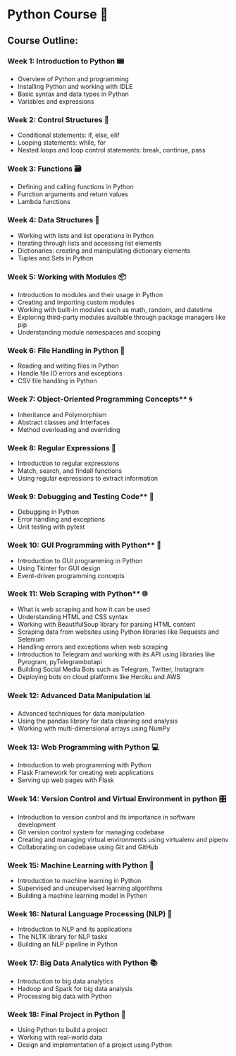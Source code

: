 # Python Course 🐍

## Course Outline:

### Week 1: Introduction to Python 📟
- Overview of Python and programming
- Installing Python and working with IDLE
- Basic syntax and data types in Python
- Variables and expressions

### Week 2: Control Structures 🚦
- Conditional statements: if, else, elif
- Looping statements: while, for
- Nested loops and loop control statements: break, continue, pass

### Week 3: Functions 🗃️
- Defining and calling functions in Python
- Function arguments and return values
- Lambda functions

### Week 4: Data Structures 📃
- Working with lists and list operations in Python
- Iterating through lists and accessing list elements
- Dictionaries: creating and manipulating dictionary elements
- Tuples and Sets in Python

### Week 5: Working with Modules 📦
- Introduction to modules and their usage in Python
- Creating and importing custom modules
- Working with built-in modules such as math, random, and datetime
- Exploring third-party modules available through package managers like pip
- Understanding module namespaces and scoping

### Week 6: File Handling in Python 📁
- Reading and writing files in Python
- Handle file IO errors and exceptions
- CSV file handling in Python

### Week 7: Object-Oriented Programming Concepts** 🌀
  - Inheritance and Polymorphism
  - Abstract classes and Interfaces
  - Method overloading and overriding

### Week 8: Regular Expressions 📔
  - Introduction to regular expressions
  - Match, search, and findall functions
  - Using regular expressions to extract information

### Week 9: Debugging and Testing Code** 🐛
  - Debugging in Python
  - Error handling and exceptions
  - Unit testing with pytest

### Week 10: GUI Programming with Python** 📱
  - Introduction to GUI programming in Python
  - Using Tkinter for GUI design
  - Event-driven programming concepts
  
### Week 11: Web Scraping with Python** 🌐
  - What is web scraping and how it can be used
  - Understanding HTML and CSS syntax
  - Working with BeautifulSoup library for parsing HTML content
  - Scraping data from websites using Python libraries like Requests and Selenium
  - Handling errors and exceptions when web scraping
  - Introduction to Telegram and working with its API using libraries like Pyrogram, pyTelegrambotapi 
  - Building Social Media Bots such as Telegram, Twitter, Instagram
  - Deploying bots on cloud platforms like Heroku and AWS

### Week 12: Advanced Data Manipulation 📊
- Advanced techniques for data manipulation
- Using the pandas library for data cleaning and analysis
- Working with multi-dimensional arrays using NumPy

### Week 13: Web Programming with Python 💻
- Introduction to web programming with Python
- Flask Framework for creating web applications
- Serving up web pages with Flask

### Week 14: Version Control and Virtual Environment in python 🎛️
- Introduction to version control and its importance in software development
- Git version control system for managing codebase
- Creating and managing virtual environments using virtualenv and pipenv
- Collaborating on codebase using Git and GitHub

### Week 15: Machine Learning with Python 🤖
- Introduction to machine learning in Python
- Supervised and unsupervised learning algorithms
- Building a machine learning model in Python

### Week 16: Natural Language Processing (NLP) 🧾
- Introduction to NLP and its applications
- The NLTK library for NLP tasks
- Building an NLP pipeline in Python

### Week 17: Big Data Analytics with Python 📚
- Introduction to big data analytics
- Hadoop and Spark for big data analysis 
- Processing big data with Python

### Week 18: Final Project in Python 🏁
- Using Python to build a project 
- Working with real-world data
- Design and implementation of a project using Python
